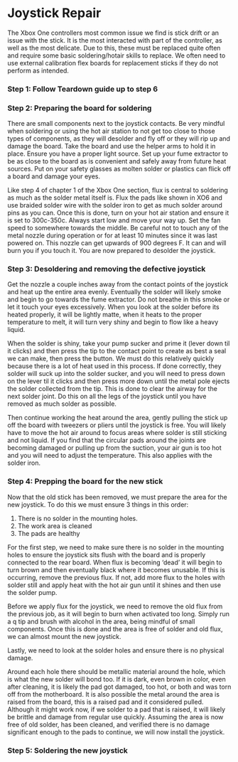 # Joystick Repair

The Xbox One controllers most common issue we find is stick drift or an issue with the stick. It is the most interacted with part of the controller, as well as the most delicate. Due to this, these must be replaced quite often and require some basic soldering/hotair skills to replace. We often need to use external calibration flex boards for replacement sticks if they do not perform as intended.

### Step 1: Follow Teardown guide up to step 6

### Step 2: Preparing the board for soldering
There are small components next to the joystick contacts. Be very mindful when soldering or using the hot air station to not get too close to those types of components, as they will desolder and fly off or they will rip up and damage the board. Take the board and use the helper arms to hold it in place. Ensure you have a proper light source. Set up your fume extractor to be as close to the board as is convenient and safely away from future heat sources. Put on your safety glasses as molten solder or plastics can flick off a board and damage your eyes.

Like step 4 of chapter 1 of the Xbox One section, flux is central to soldering as much as the solder metal itself is. Flux the pads like shown in XO6 and use braided solder wire with the solder iron to get as much solder around pins as you can. Once this is done, turn on your hot air station and ensure it is set to 300c-350c. Always start low and move your way up. Set the fan speed to somewhere towards the middle. Be careful not to touch any of the metal nozzle during operation or for at least 10 minutes since it was last powered on. This nozzle can get upwards of 900 degrees F. It can and will burn you if you touch it. You are now prepared to desolder the joystick.

### Step 3: Desoldering and removing the defective joystick
Get the nozzle a couple inches away from the contact points of the joystick and heat up the entire area evenly. Eventually the solder will likely smoke and begin to go towards the fume extractor. Do not breathe in this smoke or let it touch your eyes excessively. When you look at the solder before its heated properly, it will be lightly matte, when it heats to the proper temperature to melt, it will turn very shiny and begin to flow like a heavy liquid.

When the solder is shiny, take your pump sucker and prime it (lever down til it clicks) and then press the tip to the contact point to create as best a seal we can make, then press the button. We must do this relatively quickly because there is a lot of heat used in this process. If done correctly, they solder will suck up into the solder sucker, and you will need to press down on the lever til it clicks and then press more down until the metal pole ejects the solder collected from the tip. This is done to clear the airway for the next solder joint. Do this on all the legs of the joystick until you have removed as much solder as possible.

Then continue working the heat around the area, gently pulling the stick up off the board with tweezers or pliers until the joystick is free. You will likely have to move the hot air around to focus areas where solder is still sticking and not liquid. If you find that the circular pads around the joints are becoming damaged or pulling up from the suction, your air gun is too hot and you will need to adjust the temperature. This also applies with the solder iron.

### Step 4: Prepping the board for the new stick
Now that the old stick has been removed, we must prepare the area for the new joystick. To do this we must ensure 3 things in this order:
1. There is no solder in the mounting holes.
2. The work area is cleaned
3. The pads are healthy


For the first step, we need to make sure there is no solder in the mounting holes to ensure the joystick sits flush with the board and is properly connected to the rear board. When flux is becoming ‘dead’ it will begin to turn brown and then eventually black where it becomes unusable. If this is occurring, remove the previous flux. If not, add more flux to the holes with solder still and apply heat with the hot air gun until it shines and then use the solder pump.

Before we apply flux for the joystick, we need to remove the old flux from the previous job, as it will begin to burn when activated too long. Simply run a q tip and brush with alcohol in the area, being mindful of small components. Once this is done and the area is free of solder and old flux, we can almost mount the new joystick.

Lastly, we need to look at the solder holes and ensure there is no physical damage.

Around each hole there should be metallic material around the hole, which is what the new solder will bond too. If it is dark, even brown in color, even after cleaning, it is likely the pad got damaged, too hot, or both and was torn off from the motherboard. It is also possible the metal around the area is raised from the board, this is a raised pad and it considered pulled. Although it might work now, if we solder to a pad that is raised, it will likely be brittle and damage from regular use quickly. Assuming the area is now free of old solder, has been cleaned, and verified there is no damage significant enough to the pads to continue, we will now install the joystick.

### Step 5: Soldering the new joystick